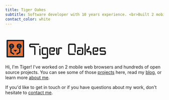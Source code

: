 ```yaml
---
title: Tiger Oakes
subtitle: Software developer with 10 years experience. <br>Built 2 mobile web browsers & hundreds of open source projects.
contact_color: white
---
```


<h1 class="home__heading">
  <a class="logo" href="/">
    <svg class="logo__icon icon animate" width="320" height="64" stroke-linejoin="round" viewBox="0 0 80 16">
      <title>Tiger Oakes</title>
      <rect class="background" width="12" height="12" x="2" y="2" fill="#e67237"/>
      <g fill="none" stroke="#032030">
        <rect class="outline" width="13" height="13" x="1.5" y="1.5"/>
        <circle class="eye" cx="5" cy="6" r="1.5"/>
        <circle class="eye" cx="11" cy="6" r="1.5"/>
        <path class="eye-closed" d="M3 6h4"/>
        <path class="eye-closed" d="M9 6h4"/>
        <path d="M4.5,7.5v3.5l2.5,1.5m4.5,-4.9v3.4l-2.5,1.5"/>
      </g>
      <path fill="#032030" d="M8,10.6l1.5,-1.6h-3l1.5,1.6Z"/>
      <clipPath id="i">
        <path d="M29 8v6h-3V8h3zm0-1h-3V5h3v2z"/>
      </clipPath>
      <g class="text" fill="none" stroke="currentColor" opacity="0.5" stroke-miterlimit="1.5">
        <path style="animation-delay:0.3s" d="M23.5 13V7l-.5-.5h-3l-.5-.5V5l.5-.5h7"/>
        <path style="animation-delay:0.6s" d="M28 13l-.5-.5V6" clip-path="url(#i)"/>
        <path style="animation-delay:0.9s" d="M32.5,12.5h-2.5l-.5,-.5v-4l.5,-.5h3l.5,.5v7l-.5,.5h-3l-.5,-.5"/>
        <path style="animation-delay:1.2s" d="M36.5,10h2l.5,-.5v-1.5l-.5,-.5h-2.5l-.5,.5v4l.5,.5h2.5l.5,-.5"/>
        <path style="animation-delay:1.5s" d="M40.5,7.5l.5,.5v4l.5,.5h.5l.5,-.5v-4l.5,-.5h1.5l.5,.5"/>
        <path style="animation-delay:0.3s" d="M55.5,12.5h-4.5l-.5,-.5v-7l.5,-.5h4l.5,.5v6"/>
        <path style="animation-delay:0.6s" d="M57.5,8l.5,-.5h3l.5,.5v4l-.5,.5h-3l-.5,-.5v-2l.5,-.5h2"/>
        <path style="animation-delay:0.9s" d="M63,13l.5,-.5v-8.5"/>
        <path style="animation-delay:1.2s" d="M66.5,6v2l-.5,.5h-.5l-.5,.5v1l.5,.5h2l.5,.5v2"/>
        <path style="animation-delay:1.5s" d="M71,10h2l.5,-.5v-1.5l-.5,-.5h-2.5l-.5,.5v4l.5,.5h2.5l.5,-.5"/>
        <path style="animation-delay:1.8s" d="M75.5,12l.5,.5h3l.5,-.5v-1.5l-.5,-.5h-3l-.5,-.5v-1.5l.5,-.5h3l.5,.5"/>
      </g>
      <g class="text" fill="none" stroke="currentColor" stroke-miterlimit="1.5">
        <path style="animation-delay:0.5s" d="M23.5 13V7l-.5-.5h-3l-.5-.5V5l.5-.5h7"/>
        <path style="animation-delay:0.8s" d="M28 13l-.5-.5V6" clip-path="url(#i)"/>
        <path style="animation-delay:1.1s" d="M32.5,12.5h-2.5l-.5,-.5v-4l.5,-.5h3l.5,.5v7l-.5,.5h-3l-.5,-.5"/>
        <path style="animation-delay:1.4s" d="M36.5,10h2l.5,-.5v-1.5l-.5,-.5h-2.5l-.5,.5v4l.5,.5h2.5l.5,-.5"/>
        <path style="animation-delay:1.7s" d="M40.5,7.5l.5,.5v4l.5,.5h.5l.5,-.5v-4l.5,-.5h1.5l.5,.5"/>
        <path style="animation-delay:0.5s" d="M55.5,12.5h-4.5l-.5,-.5v-7l.5,-.5h4l.5,.5v6"/>
        <path style="animation-delay:0.8s" d="M57.5,8l.5,-.5h3l.5,.5v4l-.5,.5h-3l-.5,-.5v-2l.5,-.5h2"/>
        <path style="animation-delay:1.1s" d="M63,13l.5,-.5v-8.5"/>
        <path style="animation-delay:1.4s" d="M66.5,6v2l-.5,.5h-.5l-.5,.5v1l.5,.5h2l.5,.5v2"/>
        <path style="animation-delay:1.7s" d="M71,10h2l.5,-.5v-1.5l-.5,-.5h-2.5l-.5,.5v4l.5,.5h2.5l.5,-.5"/>
        <path style="animation-delay:2s" d="M75.5,12l.5,.5h3l.5,-.5v-1.5l-.5,-.5h-3l-.5,-.5v-1.5l.5,-.5h3l.5,.5"/>
      </g>
    </svg>
  </a>
</h1>

Hi, I'm <span class="my-name" data-popup="yes, that's my real name">Tiger</span>! I've worked on 2 mobile web browsers and hundreds of open source projects. You can see some of those [projects](/projects/) here, read my [blog](/posts/), or learn more [about me](/resume/).

If you'd like to get in touch or if you have questions about my work, don't hesitate to [contact me](#contact).
